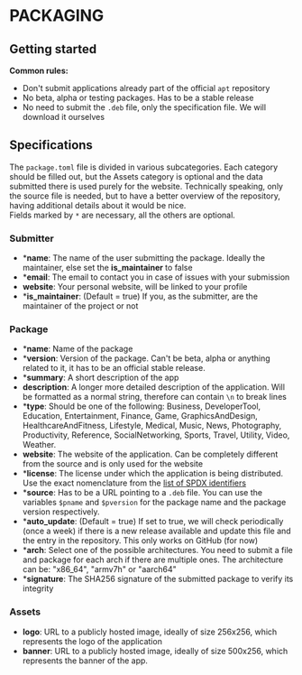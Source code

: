 # PACKAGING

## Getting started
**Common rules:**
- Don't submit applications already part of the official `apt` repository
- No beta, alpha or testing packages. Has to be a stable release
- No need to submit the `.deb` file, only the specification file. We will download it ourselves

## Specifications
The `package.toml` file is divided in various subcategories. Each category should be filled out, but the Assets category is optional and the data submitted there is used purely for the website. 
Technically speaking, only the source file is needed, but to have a better overview of the repository, having additional details about it would be nice. \
Fields marked by `*` are necessary, all the others are optional.

### Submitter
- ***name**: The name of the user submitting the package. Ideally the maintainer, else set the **is_maintainer** to false
- ***email**: The email to contact you in case of issues with your submission
- **website**: Your personal website, will be linked to your profile
- ***is_maintainer**: (Default = true) If you, as the submitter, are the maintainer of the project or not

### Package
- ***name**: Name of the package
- ***version**: Version of the package. Can't be beta, alpha or anything related to it, it has to be an official stable release.
- ***summary**: A short description of the app
- **description**: A longer more detailed description of the application. Will be formatted as a normal string, therefore can contain `\n` to break lines
- ***type**: Should be one of the following: Business, DeveloperTool, Education, Entertainment, Finance, Game, GraphicsAndDesign, HealthcareAndFitness, Lifestyle, Medical, Music, News, Photography, Productivity, Reference, SocialNetworking, Sports, Travel, Utility, Video, Weather.
- **website**: The website of the application. Can be completely different from the source and is only used for the website
- ***license**: The license under which the application is being distributed. Use the exact nomenclature from the [list of SPDX identifiers](https://spdx.org/licenses/)
- ***source**: Has to be a URL pointing to a `.deb` file. You can use the variables `$pname` and `$pversion` for the package name and the package version respectively.
- ***auto_update**: (Default = true) If set to true, we will check periodically (once a week) if there is a new release available and update this file and the entry in the repository. This only works on GitHub (for now)
- ***arch**: Select one of the possible architectures. You need to submit a file and package for each arch if there are multiple ones. The architecture can be: "x86_64", "armv7h" or "aarch64"
- ***signature**: The SHA256 signature of the submitted package to verify its integrity

### Assets
- **logo**: URL to a publicly hosted image, ideally of size 256x256, which represents the logo of the application
- **banner**: URL to a publicly hosted image, ideally of size 500x256, which represents the banner of the app.
